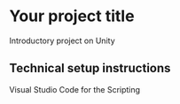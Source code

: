 # Your project title

Introductory project on Unity

## Technical setup instructions

Visual Studio Code for the Scripting
